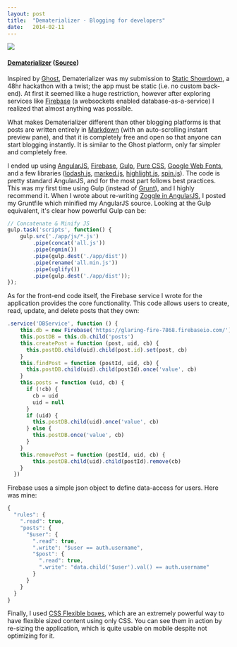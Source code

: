 ```yaml
---
layout: post
title:  "Dematerializer - Blogging for developers"
date:   2014-02-11
---
```


[<img src="http://1.bp.blogspot.com/-eDTRKhEo3Nk/UvnTBuNfD8I/AAAAAAAAB3g/0Tp203WCTlQ/s1600/Selection_086.png">](http://dematerializer.zolmeister.com/#/)

#### [Dematerializer](http://dematerializer.zolmeister.com/#/) ([Source](https://github.com/Zolmeister/dematerializer))
Inspired by [Ghost](https://ghost.org/), Dematerializer was my submission to [Static Showdown](http://www.staticshowdown.com/app/teams/55dbeca986f875e1d1cb4d51e2fc42e4/entry), a 48hr hackathon with a twist; the app must be static (i.e. no custom back-end). At first it seemed like a huge restriction, however after exploring services like&nbsp;[Firebase](https://www.firebase.com/)&nbsp;(a websockets enabled database-as-a-service) I realized that almost anything was possible.

What makes Dematerializer different than other blogging platforms is that posts are written entirely in [Markdown](https://daringfireball.net/projects/markdown/) (with an auto-scrolling instant preview pane), and that it is completely free and open so that anyone can start blogging instantly. It is similar to the Ghost platform, only far simpler and completely free.

I ended up using [AngularJS](http://angularjs.org/), [Firebase](https://www.firebase.com/), [Gulp](http://gulpjs.com/), [Pure CSS](http://purecss.io/), [Google Web Fonts](http://www.google.com/fonts), and a few libraries ([lodash.js](http://lodash.com/), [marked.js](https://github.com/chjj/marked), [highlight.js](http://highlightjs.org/), [spin.js](http://fgnass.github.io/spin.js/)). The code is pretty standard AngularJS, and for the most part follows best practices. This was my first time using Gulp (instead of [Grunt](http://gruntjs.com/)), and I highly recommend it. When I wrote about re-writing [Zoggle in AngularJS](http://www.zolmeister.com/2014/01/zoggle-rewritten-using-angularjs.html), I posted my Gruntfile which minified my AngularJS source. Looking at the Gulp equivalent, it's clear how powerful Gulp can be:

```js
// Concatenate & Minify JS
gulp.task('scripts', function() {
    gulp.src('./app/js/*.js')
        .pipe(concat('all.js'))
        .pipe(ngmin())
        .pipe(gulp.dest('./app/dist'))
        .pipe(rename('all.min.js'))
        .pipe(uglify())
        .pipe(gulp.dest('./app/dist'));
});
```
As for the front-end code itself, the Firebase service I wrote for the application provides the core functionality. This code allows users to create, read, update, and delete posts that they own:

```js
.service('DBService', function () {
    this.db = new Firebase('https://glaring-fire-7868.firebaseio.com/')
    this.postDB = this.db.child('posts')
    this.createPost = function (post, uid, cb) {
      this.postDB.child(uid).child(post.id).set(post, cb)
    }
    this.findPost = function (postId, uid, cb) {
      this.postDB.child(uid).child(postId).once('value', cb)
    }
    this.posts = function (uid, cb) {
      if (!cb) {
        cb = uid
        uid = null
      }
      if (uid) {
        this.postDB.child(uid).once('value', cb)
      } else {
        this.postDB.once('value', cb)
      }
    }
    this.removePost = function (postId, uid, cb) {
        this.postDB.child(uid).child(postId).remove(cb)
    }
  })
```
Firebase uses a simple json object to define data-access for users. Here was mine:

```js
{
  "rules": {
    ".read": true,
    "posts": {
      "$user": {
        ".read": true,
        ".write": "$user == auth.username",
        "$post": {
          ".read": true,
          ".write": "data.child('$user').val() == auth.username"
        }
      }
    }
  }
}
```
Finally, I used&nbsp;[CSS Flexible boxes](https://developer.mozilla.org/en-US/docs/Web/Guide/CSS/Flexible_boxes), which are an extremely powerful way to have flexible sized content using only CSS. You can see them in action by re-sizing the application, which is quite usable on mobile despite not optimizing for it.

